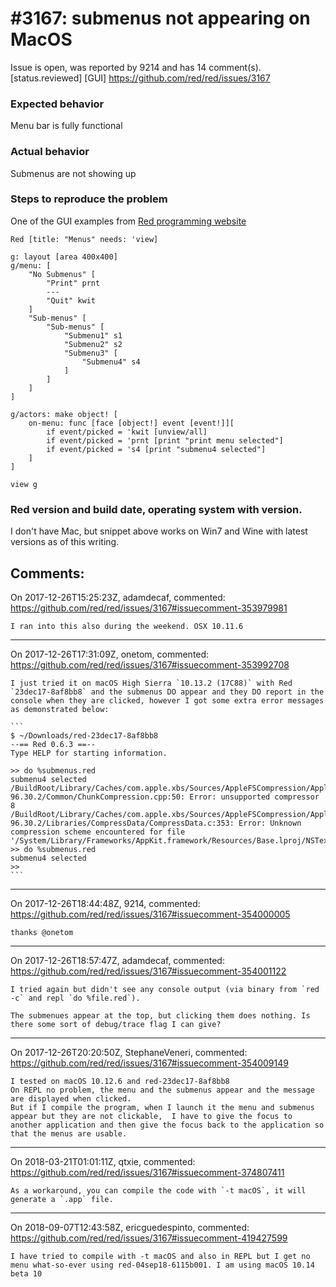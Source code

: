
#3167: submenus not appearing on MacOS
================================================================================
Issue is open, was reported by 9214 and has 14 comment(s).
[status.reviewed] [GUI]
<https://github.com/red/red/issues/3167>

### Expected behavior
Menu bar is fully functional
### Actual behavior
Submenus are not showing up
### Steps to reproduce the problem
One of the GUI examples from [Red programming website](http://redprogramming.com/Short%20Red%20Code%20Examples.html)
```Red
Red [title: "Menus" needs: 'view]

g: layout [area 400x400]
g/menu: [
    "No Submenus" [
        "Print" prnt
        ---
        "Quit" kwit
    ]
    "Sub-menus" [
        "Sub-menus" [
            "Submenu1" s1
            "Submenu2" s2
            "Submenu3" [
                "Submenu4" s4
            ]
        ]
    ]
]

g/actors: make object! [
    on-menu: func [face [object!] event [event!]][
        if event/picked = 'kwit [unview/all]
        if event/picked = 'prnt [print "print menu selected"]
        if event/picked = 's4 [print "submenu4 selected"]
    ]
]

view g
```
### Red version and build date, operating system with version.
I don't have Mac, but snippet above works on Win7 and Wine with latest versions as of this writing.



Comments:
--------------------------------------------------------------------------------

On 2017-12-26T15:25:23Z, adamdecaf, commented:
<https://github.com/red/red/issues/3167#issuecomment-353979981>

    I ran into this also during the weekend. OSX 10.11.6 

--------------------------------------------------------------------------------

On 2017-12-26T17:31:09Z, onetom, commented:
<https://github.com/red/red/issues/3167#issuecomment-353992708>

    I just tried it on macOS High Sierra `10.13.2 (17C88)` with Red `23dec17-8af8bb8` and the submenus DO appear and they DO report in the console when they are clicked, however I got some extra error messages as demonstrated below:
    
    ```
    $ ~/Downloads/red-23dec17-8af8bb8
    --== Red 0.6.3 ==--
    Type HELP for starting information.
    
    >> do %submenus.red
    submenu4 selected
    /BuildRoot/Library/Caches/com.apple.xbs/Sources/AppleFSCompression/AppleFSCompression-96.30.2/Common/ChunkCompression.cpp:50: Error: unsupported compressor 8
    /BuildRoot/Library/Caches/com.apple.xbs/Sources/AppleFSCompression/AppleFSCompression-96.30.2/Libraries/CompressData/CompressData.c:353: Error: Unknown compression scheme encountered for file '/System/Library/Frameworks/AppKit.framework/Resources/Base.lproj/NSTextTouchBarItems.nib'
    >> do %submenus.red
    submenu4 selected
    >>
    ```

--------------------------------------------------------------------------------

On 2017-12-26T18:44:48Z, 9214, commented:
<https://github.com/red/red/issues/3167#issuecomment-354000005>

    thanks @onetom 

--------------------------------------------------------------------------------

On 2017-12-26T18:57:47Z, adamdecaf, commented:
<https://github.com/red/red/issues/3167#issuecomment-354001122>

    I tried again but didn't see any console output (via binary from `red -c` and repl `do %file.red`). 
    
    The submenues appear at the top, but clicking them does nothing. Is there some sort of debug/trace flag I can give? 

--------------------------------------------------------------------------------

On 2017-12-26T20:20:50Z, StephaneVeneri, commented:
<https://github.com/red/red/issues/3167#issuecomment-354009149>

    I tested on macOS 10.12.6 and red-23dec17-8af8bb8
    On REPL no problem, the menu and the submenus appear and the message are displayed when clicked.
    But if I compile the program, when I launch it the menu and submenus  appear but they are not clickable,  I have to give the focus to another application and then give the focus back to the application so that the menus are usable. 

--------------------------------------------------------------------------------

On 2018-03-21T01:01:11Z, qtxie, commented:
<https://github.com/red/red/issues/3167#issuecomment-374807411>

    As a workaround, you can compile the code with `-t macOS`, it will generate a `.app` file. 

--------------------------------------------------------------------------------

On 2018-09-07T12:43:58Z, ericguedespinto, commented:
<https://github.com/red/red/issues/3167#issuecomment-419427599>

    I have tried to compile with -t macOS and also in REPL but I get no menu what-so-ever using red-04sep18-6115b001. I am using macOS 10.14 beta 10

